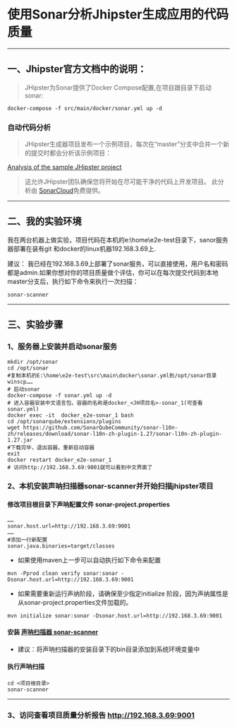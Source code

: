 # 使用Sonar分析Jhipster生成应用的代码质量

---

## 一、Jhipster官方文档中的说明：
> JHipster为Sonar提供了Docker Compose配置,在项目跟目录下启动sonar:
```shell
docker-compose -f src/main/docker/sonar.yml up -d
```

### 自动代码分析
> JHipster生成器项目发布一个示例项目，每次在“master”分支中合并一个新的提交时都会分析该示例项目：

[Analysis of the sample JHipster project](https://sonarcloud.io/dashboard?id=io.github.jhipster.sample%3Ajhipster-sample-application)

> 这允许JHipster团队确保您将开始在尽可能干净的代码上开发项目。
此分析由 [SonarCloud](https://sonarcloud.io/)免费提供。

---

## 二、我的实验环境

我在两台机器上做实验，项目代码在本机的e:\home\e2e-test目录下，sanor服务器部署在装有git
和docker的linux机器192.168.3.69上.


建议：
我已经在192.168.3.69上部署了sonar服务，可以直接使用，用户名和密码都是admin.如果你想对你的项目质量做个评估，你可以在每次提交代码到本地master分支后，执行如下命令来执行一次扫描：
```
sonar-scanner

```

---

## 三、实验步骤

### 1、服务器上安装并启动sonar服务

```shell
mkdir /opt/sonar
cd /opt/sonar
#复制本机的E:\home\e2e-test\src\main\docker\sonar.yml到/opt/sonar目录
winscp……
# 启动sonar
docker-compose -f sonar.yml up -d
# 进入容器安装中文语言包，容器的名称是docker_<JH项目名>-sonar_1(可查看sonar.yml)
docker exec -it  docker_e2e-sonar_1 bash
cd /opt/sonarqube/extensions/plugins
wget https://github.com/SonarQubeCommunity/sonar-l10n-zh/releases/download/sonar-l10n-zh-plugin-1.27/sonar-l10n-zh-plugin-1.27.jar
#下载完毕，退出容器，重新启动容器
exit
docker restart docker_e2e-sonar_1 
# 访问http://192.168.3.69:9001就可以看到中文界面了
```

### 2、本机安装声呐扫描器sonar-scanner并开始扫描jhipster项目
#### 修改项目根目录下声呐配置文件 sonar-project.properties

```properties
……
sonar.host.url=http://192.168.3.69:9001
……
#添加一行新配置
sonar.java.binaries=target/classes
```

- 如果使用maven上一步可以自动执行如下命令来配置

```shell
mvn -Pprod clean verify sonar:sonar -Dsonar.host.url=http://192.168.3.69:9001

```
- 如果需要重新运行声纳阶段，请确保至少指定initialize 阶段，因为声纳属性是从sonar-project.properties文件加载的。

```shell
mvn initialize sonar:sonar -Dsonar.host.url=http://192.168.3.69:9001
```


#### 安装  [声呐扫描器 sonar-scanner](https://docs.sonarqube.org/latest/analysis/scan/sonarscanner/)
- 建议：将声呐扫描器的安装目录下的bin目录添加到系统环境变量中


#### 执行声呐扫描
```
cd <项目根目录>  
sonar-scanner
```

---

### 3、访问查看项目质量分析报告 http://192.168.3.69:9001

